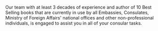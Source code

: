 Our team with at least 3 decades of experience and author of 10 Best Selling books that are currently in use by all Embassies, Consulates, Ministry of Foreign Affairs' national offices and other non-professional individuals, is engaged to assist you in all of your consular tasks.